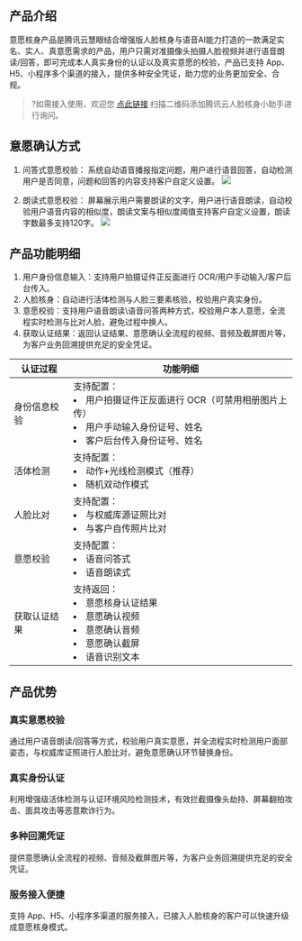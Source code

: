 ## 产品介绍
意愿核身产品是腾讯云慧眼结合增强版人脸核身与语音AI能力打造的一款满足实名、实人、真意愿需求的产品，用户只需对准摄像头拍摄人脸视频并进行语音朗读/回答，即可完成本人真实身份的认证以及真实意愿的校验，产品已支持 App、H5、小程序多个渠道的接入，提供多种安全凭证，助力您的业务更加安全、合规。
>?如需接入使用，欢迎您 [点此链接](https://cloud.tencent.com/document/product/1007/56130) 扫描二维码添加腾讯云人脸核身小助手进行询问。

## 意愿确认方式
1. 问答式意愿校验：
系统自动语音播报指定问题，用户进行语音回答，自动检测用户是否同意，问题和回答的内容支持客户自定义设置。
![](https://qcloudimg.tencent-cloud.cn/raw/c8fe8720523d49050114374ab5b0b3f6.png)

2. 朗读式意愿校验：
屏幕展示用户需要朗读的文字，用户进行语音朗读，自动校验用户语音内容的相似度，朗读文案与相似度阈值支持客户自定义设置，朗读字数最多支持120字。
![](https://qcloudimg.tencent-cloud.cn/raw/a55f55b60ff4caf8263309197e08e8ce.png)

## 产品功能明细
1. 用户身份信息输入：支持用户拍摄证件正反面进行 OCR/用户手动输入/客户后台传入。
2. 人脸核身：自动进行活体检测与人脸三要素核验，校验用户真实身份。
3. 意愿校验：支持用户语音朗读\语音问答两种方式，校验用户本人意愿，全流程实时检测与比对人脸，避免过程中换人。
4. 获取认证结果：返回认证结果、意愿确认全流程的视频、音频及截屏图片等，为客户业务回溯提供充足的安全凭证。

| 认证过程 | 功能明细 | 
|---------|---------|
| 身份信息校验	| 支持配置：<li>用户拍摄证件正反面进行 OCR（可禁用相册图片上传）<li>用户手动输入身份证号、姓名<li>客户后台传入身份证号、姓名| 
|活体检测	|支持配置：<li>动作+光线检测模式（推荐）<li>随机双动作模式|
|人脸比对	|支持配置：<li>与权威库源证照比对<li>与客户自传照片比对|
|意愿校验	|支持配置：<li>语音问答式<li>语音朗读式|
|获取认证结果	|支持返回：<li>意愿核身认证结果<li>意愿确认视频<li>意愿确认音频<li>意愿确认截屏<li>语音识别文本|

## 产品优势
### 真实意愿校验
通过用户语音朗读/回答等方式，校验用户真实意愿，并全流程实时检测用户面部姿态，与权威库证照进行人脸比对，避免意愿确认环节替换身份。
### 真实身份认证
利用增强级活体检测与认证环境风险检测技术，有效拦截摄像头劫持、屏幕翻拍攻击、面具攻击等恶意欺诈行为。
### 多种回溯凭证
提供意愿确认全流程的视频、音频及截屏图片等，为客户业务回溯提供充足的安全凭证。
### 服务接入便捷
支持 App、H5、小程序多渠道的服务接入，已接入人脸核身的客户可以快速升级成意愿核身模式。

